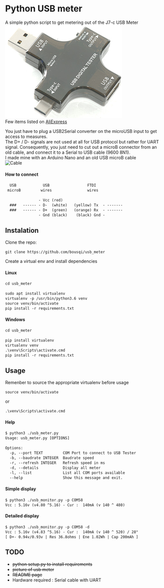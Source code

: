 # Python USB meter

A simple python script to get metering out of the J7-c USB Meter<br>
![J7-c](./DSC_0804.jpg "USB Meter")<br>
Few items listed on [AliExpress](https://fr.aliexpress.com/wholesale?catId=0&SearchText=usb+tester++j7-c)

You just have to plug a USB2Serial converter on the microUSB input to get access to measures.<br>
The D+ / D- signals are not used at all for USB protocol but rather for UART signal. Consequently, you just need to cut out a microB connector from an old cable, and connect it to a Serial to USB cable (9600 8N1).<br>
I made mine with an Arduino Nano and an old USB microB cable<br>
![Cable](./cable.jpg "Cable")<br>

#### How to connect

```
  USB            USB                 FTDI
 microB         wires                wires
  
               - Vcc (red)           
  ###   ------ - D-  (white)   (yellow) Tx  - -------
  ###   ------ - D+  (green)   (orange) Rx  - -------
               - Gnd (black)    (black) Gnd - 
```

## Instalation 

Clone the repo:

	git clone https://github.com/bousqi/usb_meter

Create a virtual env and install dependencies

#### Linux
```
cd usb_meter 

sudo apt install virtualenv
virtualenv -p /usr/bin/python3.6 venv
source venv/bin/activate
pip install -r requirements.txt
```

#### Windows
```
cd usb_meter 

pip install virtualenv
virtualenv venv
.\venv\Scripts\activate.cmd
pip install -r requirements.txt
```

## Usage

Remenber to source the appropriate virtualenv before usage

```
source venv/bin/activate
```

or

```
.\venv\Scripts\activate.cmd
```

#### Help
```
$ python3 ./usb_meter.py
Usage: usb_meter.py [OPTIONS]

Options:
  -p, --port TEXT         COM Port to connect to USB Tester
  -b, --baudrate INTEGER  Baudrate speed
  -r, --refresh INTEGER   Refresh speed in ms
  -d, --details           Display all meter
  -l, --list              List all COM ports available
  --help                  Show this message and exit.
```

#### Simple display
```
$ python3 ./usb_monitor.py -p COM58 
Vcc : 5.16v (v4.80 ^5.16) - Cur :  140mA (v 140 ^ 480)
```

#### Detailed display
```
$ python3 ./usb_monitor.py -p COM58 -d
Vcc : 5.16v (v4.83 ^5.16) - Cur :  140mA (v 140 ^ 520) / 28°
[ D+- 0.94v/0.93v | Res 36.8ohms | Ene 1.02Wh | Cap 200mAh ]
```

## TODO
* ~~python setup.py to install requirements~~
* ~~picture of usb meter~~
* ~~README page~~
* Hardware required : Serial cable with UART
